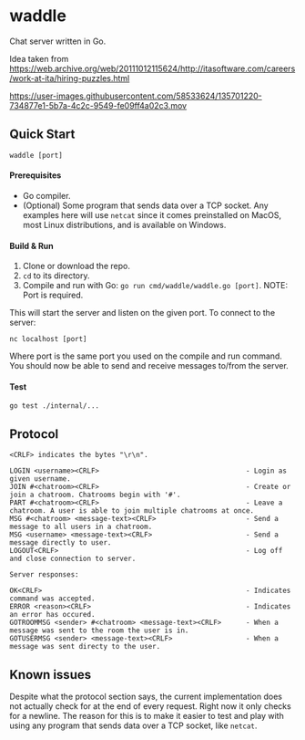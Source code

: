 # waddle
Chat server written in Go.

Idea taken from https://web.archive.org/web/20111012115624/http://itasoftware.com/careers/work-at-ita/hiring-puzzles.html

https://user-images.githubusercontent.com/58533624/135701220-734877e1-5b7a-4c2c-9549-fe09ff4a02c3.mov

## Quick Start
```
waddle [port]
```
#### Prerequisites
- Go compiler.
- (Optional) Some program that sends data over a TCP socket. Any examples here will use `netcat` since it comes preinstalled on MacOS, most Linux distributions, and is available on Windows.

#### Build & Run
1. Clone or download the repo.
2. `cd` to its directory.
3. Compile and run with Go: `go run cmd/waddle/waddle.go [port]`. NOTE: Port is required.

This will start the server and listen on the given port.
To connect to the server:
```
nc localhost [port]
```
Where port is the same port you used on the compile and run command. You should now be able to send and receive messages to/from the server.

#### Test
```
go test ./internal/...
```

## Protocol
```
<CRLF> indicates the bytes "\r\n".

LOGIN <username><CRLF>                                    - Login as given username.
JOIN #<chatroom><CRLF>                                    - Create or join a chatroom. Chatrooms begin with '#'.
PART #<chatroom><CRLF>                                    - Leave a chatroom. A user is able to join multiple chatrooms at once.
MSG #<chatroom> <message-text><CRLF>                      - Send a message to all users in a chatroom.
MSG <username> <message-text><CRLF>                       - Send a message directly to user.
LOGOUT<CRLF>                                              - Log off and close connection to server.
  
Server responses:

OK<CRLF>                                                  - Indicates command was accepted.
ERROR <reason><CRLF>                                      - Indicates an error has occured.
GOTROOMMSG <sender> #<chatroom> <message-text><CRLF>      - When a message was sent to the room the user is in.
GOTUSERMSG <sender> <message-text><CRLF>                  - When a message was sent directy to the user.
```

## Known issues
Despite what the protocol section says, the current implementation does not actually check for <CRLF> at the end of every request. Right now it only checks for a newline. The reason for this is to make it easier to test and play with using any program that sends data over a TCP socket, like `netcat`.
